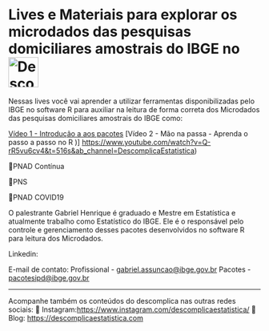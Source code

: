 # Lives e Materiais para explorar os microdados das pesquisas domiciliares amostrais do IBGE no <img src="https://www.cbib.cl/wp-content/uploads/2019/10/Logo-RStudio-imagen-destacada.png" title="Descomplica Estatistica" class="center" width="60">  </a>  

Nessas lives você vai aprender  a utilizar ferramentas disponibilizadas pelo IBGE no software R para auxiliar na leitura de forma correta dos Microdados das pesquisas domiciliares amostrais do IBGE como:

[Vídeo 1 - Introdução a aos pacotes](https://www.youtube.com/watch?v=Q-rR5vu6cv4&t=516s&ab_channel=DescomplicaEstatistica)
[Vídeo 2 - Mão na passa - Aprenda o passo a passo no R )] https://www.youtube.com/watch?v=Q-rR5vu6cv4&t=516s&ab_channel=DescomplicaEstatistica)


🔹PNAD Contínua

🔹PNS 

🔹PNAD COVID19

O palestrante Gabriel Henrique é graduado e Mestre em Estatística e atualmente trabalho como Estatístico do IBGE. Ele é o responsável pelo controle e gerenciamento desses pacotes desenvolvidos no software R para leitura dos Microdados. 

Linkedin:

E-mail de contato:
Profissional - gabriel.assuncao@ibge.gov.br
Pacotes - pacotesipd@ibge.gov.br

____________________________________________________________________________________
Acompanhe também os conteúdos do descomplica nas outras redes sociais: 
📌 Instagram:https://www.instagram.com/descomplicaestatistica/
📌 Blog: https://descomplicaestatistica.com
